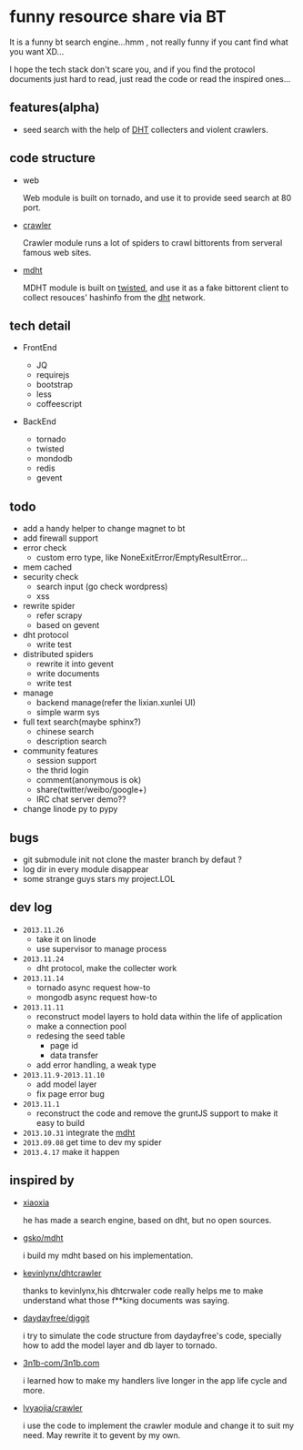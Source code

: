 # funny resource share via BT

It is a funny bt search engine...hmm , not really funny if you cant find what you want XD...

I hope the tech stack don't scare you, and if you find the protocol documents just hard to read, just read the code or read the inspired ones...


features(alpha)
--------
- seed search with the help of [DHT][4] collecters and violent crawlers.


code structure
-------------
- web

   Web module is built on tornado, and use it to provide seed search at 80 port.
- [crawler][11]

   Crawler module runs a lot of spiders to crawl bittorents from serveral famous web sites.
- [mdht][12]

   MDHT module is built on [twisted][3], and use it as a fake bittorent client to collect resouces' hashinfo from the [dht][4] network.


tech detail
-----------
- FrontEnd
  - JQ
  - requirejs
  - bootstrap
  - less
  - coffeescript

- BackEnd
  - tornado
  - twisted
  - mondodb
  - redis
  - gevent


todo
----
* add a handy helper to change magnet to bt
* add firewall support
* error check
  * custom erro type, like NoneExitError/EmptyResultError...
* mem cached
* security check
  * search input (go check wordpress)
  * xss
* rewrite spider
   * refer scrapy
   * based on gevent
* dht protocol
  * write test
* distributed spiders
  * rewrite it into gevent
  * write documents
  * write test
* manage
  * backend manage(refer the lixian.xunlei UI)
  * simple warm sys
* full text search(maybe sphinx?)
  * chinese search
  * description search
* community features
  * session support
  * the thrid login
  * comment(anonymous is ok)
  * share(twitter/weibo/google+)
  * IRC chat server demo??
* change linode py to pypy

bugs
----
* git submodule init not clone the master branch by defaut ?
* log dir in every module disappear
* some strange guys stars my project.LOL

dev log
--------
* `2013.11.26`
   * take it on linode
   * use supervisor to manage process
* `2013.11.24`
  * dht protocol, make the collecter work
* `2013.11.14`
  * tornado async request how-to
  * mongodb async request how-to
* `2013.11.11`
  * reconstruct model layers to hold data within the life of application
  * make a connection pool
  * redesing the seed table
    * page id
    * data transfer
  * add error handling, a weak type
* `2013.11.9-2013.11.10`
  * add model layer
  * fix page error bug
* `2013.11.1`
  * reconstruct the code and remove the gruntJS support to make it easy to build
* `2013.10.31` integrate the [mdht][1]
* `2013.09.08` get time to dev my spider
* `2013.4.17`  make it happen


inspired by
-----------
- [xiaoxia][2]

   he has made a search engine, based on dht, but no open sources.
- [gsko/mdht][6]

   i build my mdht based on his implementation.
- [kevinlynx/dhtcrawler][7]

    thanks to kevinlynx,his dhtcrwaler code really helps me to make understand what those f**king documents was saying.
- [daydayfree/diggit][8]

   i try to simulate the code structure from daydayfree's code, specially how to add the model layer and db layer to tornado.
- [3n1b-com/3n1b.com][9]

   i learned how to make my handlers live longer in the app life cycle and more.
- [lvyaojia/crawler][10]

   i use the code to implement the crawler module and change it to suit my need.
   May rewrite it to gevent by my own.


[1]: https://github.com/zhkzyth/mdht
[2]: http://xiaoxia.org/2013/05/11/magnet-search-engine/
[3]: http://en.wikipedia.org/wiki/Twisted_%28software%29
[4]: http://www.bittorrent.org/beps/bep_0005.html
[6]: https://github.com/gsko/mdht
[7]: https://github.com/kevinlynx/dhtcrawler
[8]: https://github.com/daydayfree/diggit
[9]: https://github.com/3n1b-com/3n1b.com
[10]: https://github.com/lvyaojia/crawler
[11]: https://github.com/zhkzyth/a-super-fast-crawler
[12]: https://github.com/zhkzyth/mdht
